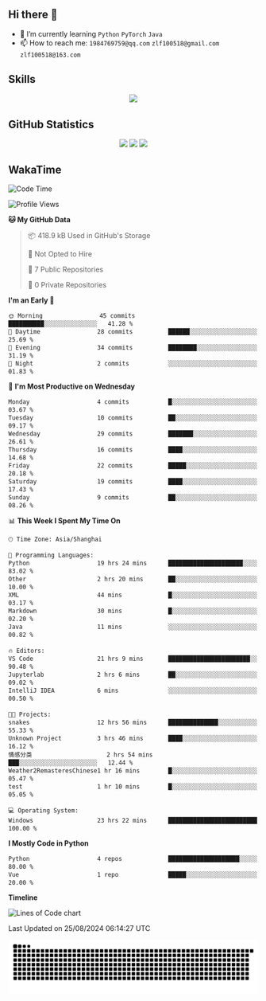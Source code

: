 ## Hi there 👋

- 🌱 I’m currently learning `Python` `PyTorch` `Java`
- 📫 How to reach me: `1984769759@qq.com` `zlf100518@gmail.com` `zlf100518@163.com`

## Skills
<div align="center"> <img src="https://skillicons.dev/icons?i=python,linux,git,github,html,css,js" /> </div>

## GitHub Statistics

<div align="center">
  <img src="https://github-readme-stats.vercel.app/api?username=mrcchenfeng&show_icons=true&theme=tokyonight" />
  <img src="https://github-readme-stats.vercel.app/api/top-langs/?username=mrcchenfeng&show_icons=true&theme=tokyonight" />
  <img src="https://github-readme-activity-graph.vercel.app/graph?username=mrcchenfeng&theme=xcode" />
</div>

## WakaTime

<!--START_SECTION:waka-->
![Code Time](http://img.shields.io/badge/Code%20Time-47%20hrs%204%20mins-blue)

![Profile Views](http://img.shields.io/badge/Profile%20Views-1-blue)

**🐱 My GitHub Data** 

> 📦 418.9 kB Used in GitHub's Storage 
 > 
> 🚫 Not Opted to Hire
 > 
> 📜 7 Public Repositories 
 > 
> 🔑 0 Private Repositories 
 > 
**I'm an Early 🐤** 

```text
🌞 Morning                45 commits          ██████████░░░░░░░░░░░░░░░   41.28 % 
🌆 Daytime                28 commits          ██████░░░░░░░░░░░░░░░░░░░   25.69 % 
🌃 Evening                34 commits          ████████░░░░░░░░░░░░░░░░░   31.19 % 
🌙 Night                  2 commits           ░░░░░░░░░░░░░░░░░░░░░░░░░   01.83 % 
```
📅 **I'm Most Productive on Wednesday** 

```text
Monday                   4 commits           █░░░░░░░░░░░░░░░░░░░░░░░░   03.67 % 
Tuesday                  10 commits          ██░░░░░░░░░░░░░░░░░░░░░░░   09.17 % 
Wednesday                29 commits          ███████░░░░░░░░░░░░░░░░░░   26.61 % 
Thursday                 16 commits          ████░░░░░░░░░░░░░░░░░░░░░   14.68 % 
Friday                   22 commits          █████░░░░░░░░░░░░░░░░░░░░   20.18 % 
Saturday                 19 commits          ████░░░░░░░░░░░░░░░░░░░░░   17.43 % 
Sunday                   9 commits           ██░░░░░░░░░░░░░░░░░░░░░░░   08.26 % 
```


📊 **This Week I Spent My Time On** 

```text
🕑︎ Time Zone: Asia/Shanghai

💬 Programming Languages: 
Python                   19 hrs 24 mins      █████████████████████░░░░   83.02 % 
Other                    2 hrs 20 mins       ██░░░░░░░░░░░░░░░░░░░░░░░   10.00 % 
XML                      44 mins             █░░░░░░░░░░░░░░░░░░░░░░░░   03.17 % 
Markdown                 30 mins             █░░░░░░░░░░░░░░░░░░░░░░░░   02.20 % 
Java                     11 mins             ░░░░░░░░░░░░░░░░░░░░░░░░░   00.82 % 

🔥 Editors: 
VS Code                  21 hrs 9 mins       ███████████████████████░░   90.48 % 
Jupyterlab               2 hrs 6 mins        ██░░░░░░░░░░░░░░░░░░░░░░░   09.02 % 
IntelliJ IDEA            6 mins              ░░░░░░░░░░░░░░░░░░░░░░░░░   00.50 % 

🐱‍💻 Projects: 
snakes                   12 hrs 56 mins      ██████████████░░░░░░░░░░░   55.33 % 
Unknown Project          3 hrs 46 mins       ████░░░░░░░░░░░░░░░░░░░░░   16.12 % 
情感分类                     2 hrs 54 mins       ███░░░░░░░░░░░░░░░░░░░░░░   12.44 % 
Weather2RemasteresChinese1 hr 16 mins        █░░░░░░░░░░░░░░░░░░░░░░░░   05.47 % 
test                     1 hr 10 mins        █░░░░░░░░░░░░░░░░░░░░░░░░   05.05 % 

💻 Operating System: 
Windows                  23 hrs 22 mins      █████████████████████████   100.00 % 
```

**I Mostly Code in Python** 

```text
Python                   4 repos             ████████████████████░░░░░   80.00 % 
Vue                      1 repo              █████░░░░░░░░░░░░░░░░░░░░   20.00 % 
```



**Timeline**

![Lines of Code chart](https://raw.githubusercontent.com/mrcchenfeng/mrcchenfeng/main/assets/bar_graph.png)


 Last Updated on 25/08/2024 06:14:27 UTC
<!--END_SECTION:waka-->

<div align="center"><img src="./assets/github-snake-dark.svg" /></div>
